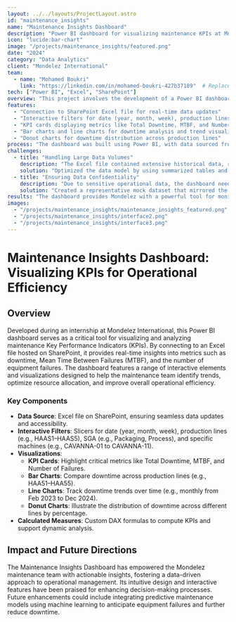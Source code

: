 ```yaml
---
layout: ../../layouts/ProjectLayout.astro
id: "maintenance_insights"
name: "Maintenance Insights Dashboard"
description: "Power BI dashboard for visualizing maintenance KPIs at Mondelez"
icon: "lucide:bar-chart"
image: "/projects/maintenance_insights/featured.png"
date: "2024"
category: "Data Analytics"
client: "Mondelez International"
team:
  - name: "Mohamed Boukri"
    link: "https://linkedin.com/in/mohamed-boukri-427b37189"  # Replace with actual link if available
tech: ["Power BI", "Excel", "SharePoint"]
overview: "This project involves the development of a Power BI dashboard during an internship at Mondelez International. The dashboard connects to an Excel file on SharePoint to visualize key maintenance KPIs, such as downtime, MTBF, and number of failures. It features interactive filters and slicers for date, production lines, and machines, along with visualizations like bar charts, line charts, and donut charts to analyze operational efficiency and maintenance performance."
features:
  - "Connection to SharePoint Excel file for real-time data updates"
  - "Interactive filters for date (year, month, week), production lines, and machines"
  - "KPI cards displaying metrics like Total Downtime, MTBF, and Number of Failures"
  - "Bar charts and line charts for downtime analysis and trend visualization"
  - "Donut charts for downtime distribution across production lines"
process: "The dashboard was built using Power BI, with data sourced from an Excel file hosted on SharePoint. The development process included designing the data model, creating calculated measures for KPIs, and implementing interactive visualizations. Mock data was used to ensure confidentiality while demonstrating the dashboard's capabilities."
challenges:
  - title: "Handling Large Data Volumes"
    description: "The Excel file contained extensive historical data, requiring efficient data modeling to ensure dashboard performance."
    solution: "Optimized the data model by using summarized tables and leveraging Power BI's data aggregation features."
  - title: "Ensuring Data Confidentiality"
    description: "Due to sensitive operational data, the dashboard needed to be developed with mock data while maintaining realism."
    solution: "Created a representative mock dataset that mirrored the structure and variability of the actual data without exposing confidential information."
results: "The dashboard provides Mondelez with a powerful tool for monitoring and analyzing maintenance KPIs, enabling data-driven decisions to improve operational efficiency. It has been well-received by the maintenance team for its intuitive interface and actionable insights."
images:
  - "/projects/maintenance_insights/maintenance_insights_featured.png"
  - "/projects/maintenance_insights/interface2.png"
  - "/projects/maintenance_insights/interface3.png"
---
```


# Maintenance Insights Dashboard: Visualizing KPIs for Operational Efficiency

## Overview

Developed during an internship at Mondelez International, this Power BI dashboard serves as a critical tool for visualizing and analyzing maintenance Key Performance Indicators (KPIs). By connecting to an Excel file hosted on SharePoint, it provides real-time insights into metrics such as downtime, Mean Time Between Failures (MTBF), and the number of equipment failures. The dashboard features a range of interactive elements and visualizations designed to help the maintenance team identify trends, optimize resource allocation, and improve overall operational efficiency.

### Key Components

- **Data Source**: Excel file on SharePoint, ensuring seamless data updates and accessibility.
- **Interactive Filters**: Slicers for date (year, month, week), production lines (e.g., HAAS1–HAAS5), SGA (e.g., Packaging, Process), and specific machines (e.g., CAVANNA-01 to CAVANNA-11).
- **Visualizations**:
  - **KPI Cards**: Highlight critical metrics like Total Downtime, MTBF, and Number of Failures.
  - **Bar Charts**: Compare downtime across production lines (e.g., HAA51–HAA55).
  - **Line Charts**: Track downtime trends over time (e.g., monthly from Feb 2023 to Dec 2024).
  - **Donut Charts**: Illustrate the distribution of downtime across different lines by percentage.
- **Calculated Measures**: Custom DAX formulas to compute KPIs and support dynamic analysis.

## Impact and Future Directions

The Maintenance Insights Dashboard has empowered the Mondelez maintenance team with actionable insights, fostering a data-driven approach to operational management. Its intuitive design and interactive features have been praised for enhancing decision-making processes. Future enhancements could include integrating predictive maintenance models using machine learning to anticipate equipment failures and further reduce downtime.